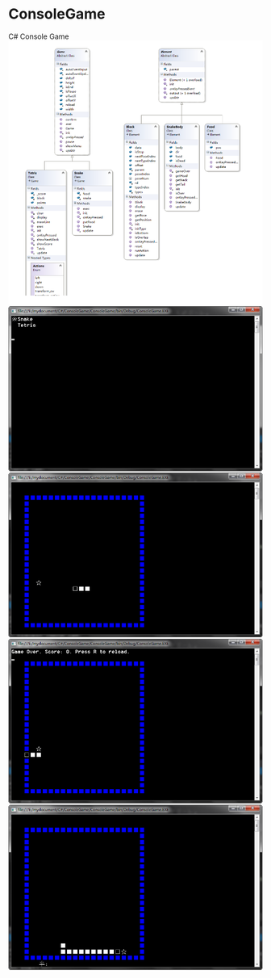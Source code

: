 # ConsoleGame
C# Console Game
![image](https://github.com/maxwell12138/ConsoleGame/blob/master/IMG/2018-07-17_001654.png)<br>
![image](https://github.com/maxwell12138/ConsoleGame/blob/master/IMG/2018-07-16_235033.png)<br>
![image](https://github.com/maxwell12138/ConsoleGame/blob/master/IMG/2018-07-16_235418.png)<br>
![image](https://github.com/maxwell12138/ConsoleGame/blob/master/IMG/2018-07-16_235428.png)<br>
![image](https://github.com/maxwell12138/ConsoleGame/blob/master/IMG/2018-07-16_235547.png)<br>
